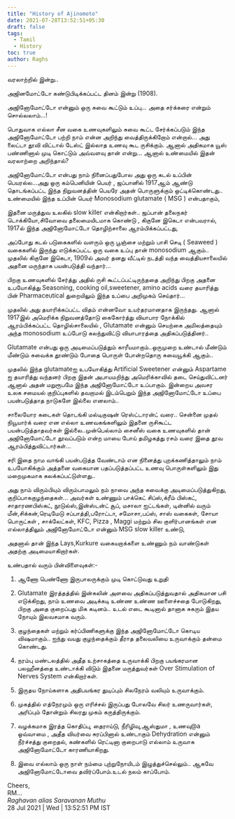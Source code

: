 ```yaml
---
title: "History of Ajinomoto"
date: 2021-07-28T13:52:51+05:30
draft: false
tags:
  - Tamil
  - History
toc: true
author: Raghs
---
```


வரலாற்றில் இன்று..

அஜினமோட்டோ கண்டுபிடிக்கப்பட்ட தினம் இன்று (1908).

அஜினோமோட்டோ என்னும் ஒரு சுவை கூட்டும் உப்பு... அதை சர்க்கரை என்றும் சொல்லலாம்...!

<!--more-->

பொதுவாக எல்லா சீன வகை உணவுகளிலும் சுவை கூட்ட சேர்க்கப்படும் இந்த அஜினோமோட்டோ பற்றி நாம் என்ன அறிந்து வைத்திருக்கிறோம் என்றால்... அது லைட்டா தூவி விட்டால் டேஸ்ட் இல்லாத உணவு கூட ருசிக்கும். ஆனால் அதிகமாக யூஸ் பண்ணினால் முடி கொட்டும் அவ்வளவு தான் என்று... ஆனால் உண்மையில் இதன் வரலாற்றை அறிந்தால்? 

அஜினோமோட்டோ என்பது நாம் நினைப்பதுபோல அது ஒரு கடல் உப்பின் பெயரல்ல...அது ஒரு கம்பெனியின் பெயர் , ஜப்பானில் 1917ஆம் ஆண்டு தொடங்கப்பட்ட இந்த நிறுவனத்தின் பெயரே அதன் பொருளுக்கும் ஒட்டிக்கொண்டது.. உண்மையில் இந்த உப்பின் பெயர் Monosodium glutamate ( MSG ) என்பதாகும், 

 இதனை மருத்துவ உலகில் slow killer என்கிறார்கள்.. 
ஜப்பான் தலைநகர் டொக்கியோ,சிவோவை தலைமையிடமாக கொண்டு , கிகுனே இகெடா என்பவரால், 1917ல் இந்த அஜினோமோட்டோ தொழிற்சாலை
ஆரம்பிக்கப்பட்டது,

 அப்போது கடல் படுகைகளில் வளரும் ஒரு பூஞ்சை மற்றும் பாசி செடி  ( Seaweed ) வகைகளில் இருந்து எடுக்கப்பட்ட ஒரு வகை உப்பு தான் monosodium ஆகும்.. முதலில் கிகுனே இகெடா, 1909ல்  அவர் தனது வீட்டில் நடத்தி வந்த வைத்தியசாலையில் அதனை மருந்தாக பயன்படுத்தி வந்தார்...

 பிறகு உணவுகளில் சேர்த்து அதில் ருசி கூட்டப்பட்டிருந்ததை அறிந்து பிறகு அதனை உபயோகித்து Seasoning, cooking oil,sweetener, amino acids வரை தயாரித்து பின் Pharmaceutical துறையிலும் இந்த உப்பை அறிமுகம் செய்தார்...

 முதலில் அது தயாரிக்கப்பட்ட விதம் என்னவோ உயர்தரமானதாக இருந்தது.
ஆனால் 1917இல் அமெரிக்க நிறுவனத்தோடு கைகோர்த்து வியாபார நோக்கில் ஆரம்பிக்கப்பட்ட தொழில்சாலையில்  ,  Glutamate என்னும் செயற்கை அமிலத்தையும் அந்த monosodium உப்போடு கலந்துவிட்டு வியாபாரத்தை அதிகப்படுத்தினர்..

Glutamate என்பது ஒரு அடிமைப்படுத்தும் காரீயமாகும்..ஒருமுறை உண்டால் மீண்டும் மீண்டும் சுவைக்க தூண்டும் போதை பொருள் போன்றதொரு சுவையூக்கி ஆகும்..

 முதலில் இந்த glutamateஐ உபயோகித்து Artificial Sweetener என்னும் Aspartame ஐ தயாரித்து வந்தனர் பிறகு இதன் அபாயமறிந்து அமெரிக்காவில் தடை செய்துவிட்டனர் ஆனால் அதன் மறுரூபமே இந்த அஜினோமோட்டோ உப்பாகும்.
இன்றைய அவசர உலக சமையல் குறிப்புகளில் தவறாமல் இடம்பெறும் இந்த அஜினோமோட்டோ உப்பை பயன்படுத்தாத நாடுகளே இல்லை எனலாம்..  

சாலையோர கடைகள் தொடங்கி மல்டிகுஷன் ரெஸ்ட்டாரன்ட் வரை.. சென்னை முதல் நியூயார்க் வரை என எல்லா உணவகங்களிலும் இதனை ருசிகூட்ட பயன்படுத்தாதவர்கள் இல்லை..முன்பெல்லாம் சைனீஸ் வகை உணவுகளில் தான் அஜினோமோட்டோ தூவப்படும் என்ற மாயை போய் தமிழகத்து ரசம் வரை இதை தூவ ஆரம்பித்துவிட்டார்கள்... 

 சரி இதை நாம வாங்கி பயன்படுத்த வேண்டாம் என நினைத்து புறக்கணித்தாலும் நாம் உபயோகிக்கும் அத்தனை வகையான பதப்படுத்தப்பட்ட உணவு பொருள்களிலும் இது மறைமுகமாக கலக்கப்பட்டுள்ளது..

 அது நாம் விரும்பியும் விரும்பாமலும் நம் நாவை அந்த சுவைக்கு அடிமைப்படுத்துகிறது, குறிப்பாககுழந்தைகள்...
அவர்கள் உண்ணும் பாக்கெட் சிப்ஸ்,க்ரீம் பிஸ்கட், சாதாரணபிஸ்கட்,
நூடுல்ஸ்,இன்ஸ்டன்ட் சூப், மசாலா ஐட்டங்கள், டின்னில் வரும் மீன்,சிக்கன்,ரெடிமேடு சப்பாத்தி,பரோட்டா,
சமோசா,பப்ஸ், சாஸ் வகைகள், சோயா பொருட்கள் , சாக்லேட்கள், KFC, Pizza , Maggi மற்றும் சில குளிர்பானங்கள் என எல்லாத்திலும் அஜினோமோட்டோ என்னும் MSG slow killer உண்டு,

 அதனால் தான் இந்த Lays,Kurkure வகையறாக்களை உண்ணும் நம் வாண்டுகள் அதற்கு அடிமையாகிறார்கள்.

உண்பதால் வரும் பின்விளைவுகள்:-

1. ஆணோ பெண்ணோ இருபாலருக்கும் முடி கொட்டுவது உறுதி

2. Glutamate இரத்தத்தில் இன்சுலின் அளவை அதிகப்படுத்துவதால் அதிகமான பசி எடுக்கிறது, நாம் உணவை அடிக்கடி உண்ண உண்ண ஊளைச்சதை போடுகிறது, பிறகு அதை குறைப்பது மிக கடினம்.. உடல் எடை கூடினால் தானாக சுகரும் இதய நோயும் இலவசமாக வரும்.

3. குழந்தைகள் மற்றும் கர்ப்பிணிகளுக்கு இந்த அஜினோமோட்டோ கொடிய விஷமாகும்.. ஐந்து வயது குழந்தைக்கும் தீராத தலைவலியை உருவாக்கும் தன்மை கொண்டது.

4. நரம்பு மண்டலத்தில் அதீத உற்சாகத்தை உருவாக்கி பிறகு பயங்கரமான பலஹீனத்தை உண்டாக்கி விடும் இதனை மருத்துவர்கள் Over Stimulation of Nerves System என்கிறார்கள்.

5. இருதய நோய்களாக அதிபயங்கர துடிப்பும் சிலநேரம் வலியும் உருவாக்கும்.

6. முகத்தில் எத்நேரமும் ஒரு எரிச்சல் இருப்பது போலவே சிலர் உணருவார்கள், அரிப்பும் தோன்றும் சிலரது முகம் கருத்திருக்கும்.

7. வழக்கமாக இரத்த கொதிப்பு, தைராய்டு, நீரிழிவு,ஆஸ்துமா , உணவு@a ஒவ்வாமை , அதீத வியர்வை சுரப்பினால் உண்டாகும் Dehydration என்னும் நீர்ச்சத்து குறைதல், கண்களில் ரெட்டினா குறைபாடு எல்லாம் உருவாக அஜினோமோட்டோ காரணியாகிறது.

8. இவை எல்லாம் ஒரு நாள் நம்மை புற்றுநோயிடம் இழுத்துச்செல்லும்..
 ஆகவே அஜினோமோட்டோவை தவிர்ப்போம்.உடல் நலம் காப்போம்.


Cheers,\
RM...\
_Raghavan alias Saravanan Muthu_\
28 Jul 2021 | Wed | 13:52:51 PM IST
